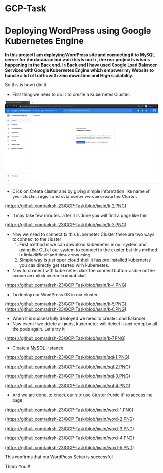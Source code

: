 # GCP-Task

# Deploying WordPress using Google Kubernetes Engine

**In this project I am deploying WordPress site and connecting it to MySQL server for the database but wait this is not it , the real project is what's happening in the Back end.
In Back end I have used Google Load Balancer Services with Google Kubernetes Engine which empower my Website to handle a lot of traffic with zero down time and High scalability.**

So this is how i did it

* First thing we need to do is to create a Kubernetes Cluster.

![img1](https://github.com/adrsh-23/GCP-Task/blob/main/K-1.PNG)

* Click on Create cluster and by giving simple information like name of your cluster, region and data center we can create the Cluster.

(https://github.com/adrsh-23/GCP-Task/blob/main/k-2.PNG)

* It may take few minutes. after it is done you will find a page like this

(https://github.com/adrsh-23/GCP-Task/blob/main/k-3.PNG)

* Now we need to connect to this kubernetes Cluster there are two ways to connect to the cluster
  1. First method is we can download kubernetes in our system and using the CLI of our system to connect to the cluster but this method is little difficult and time consuming.
  2. Simple way is just open cloud shell it has pre installed kubernetes you can directly get started with kubernetes.
* Now to connect with kubernetes click the connect button visible on the screen and click on run in cloud shell

(https://github.com/adrsh-23/GCP-Task/blob/main/k-4.PNG)

* To deploy our WordPress OS in our cluster

(https://github.com/adrsh-23/GCP-Task/blob/main/k-5.PNG)
(https://github.com/adrsh-23/GCP-Task/blob/main/k-6.PNG)

* When it is successfully deployed we need to create Load Balancer
* Now even if we delete all pods, kubernetes will detect it and redeploy all the pods again. Let's try it

(https://github.com/adrsh-23/GCP-Task/blob/main/k-7.PNG)

* Create a MySQL instance

(https://github.com/adrsh-23/GCP-Task/blob/main/sql-1.PNG)

(https://github.com/adrsh-23/GCP-Task/blob/main/sql-2.PNG)

(https://github.com/adrsh-23/GCP-Task/blob/main/sql-3.PNG)

(https://github.com/adrsh-23/GCP-Task/blob/main/sql-4.PNG)

* And we are done, to check our site use Cluster Public IP to access the page

(https://github.com/adrsh-23/GCP-Task/blob/main/word-1.PNG)

(https://github.com/adrsh-23/GCP-Task/blob/main/word-2.PNG)

(https://github.com/adrsh-23/GCP-Task/blob/main/word-3.PNG)

(https://github.com/adrsh-23/GCP-Task/blob/main/word-4.PNG)

(https://github.com/adrsh-23/GCP-Task/blob/main/word-5.PNG)

This confirms that our WordPress Setup is successful .

Thank You!!!




